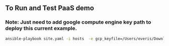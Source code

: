 ## To Run and Test PaaS demo
### Note: Just need to add google compute engine key path to deploy this current example.
```bash
ansible-playbook site.yaml -i hosts  -e gcp_keyfile=/Users/everis/Downloads/everis-paas-demo-2.json
```
 